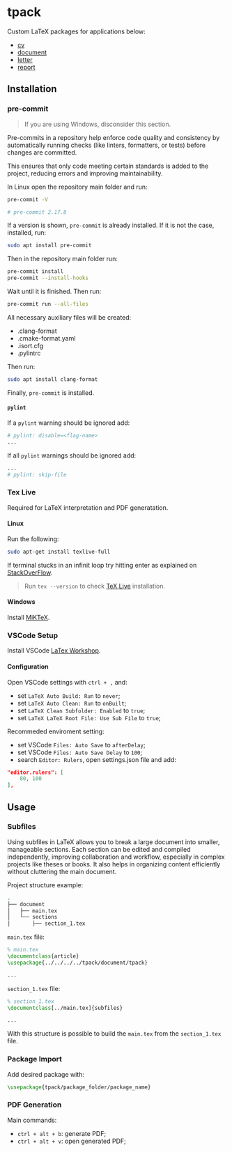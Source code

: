 # tpack

Custom LaTeX packages for applications below:

- [cv](cv/tpack.sty)
- [document](document/tpack.sty)
- [letter](letter/tpack.sty)
- [report](report/tpack.sty)

## Installation

### pre-commit

> If you are using Windows, disconsider this section.

Pre-commits in a repository help enforce code quality and consistency by automatically running checks (like linters, formatters, or tests) before changes are committed.

This ensures that only code meeting certain standards is added to the project, reducing errors and improving maintainability.

In Linux open the repository main folder and run:
```bash
pre-commit -V

# pre-commit 2.17.8
```
If a version is shown, `pre-commit` is already installed. If it is not the case, installed, run:
```bash
sudo apt install pre-commit
```
Then in the repository main folder run:
```bash
pre-commit install
pre-commit --install-hooks
```
Wait until it is finished. Then run:
```bash
pre-commit run --all-files
```
All necessary auxiliary files will be created:

- .clang-format
- .cmake-format.yaml
- .isort.cfg
- .pylintrc

Then run:

```bash
sudo apt install clang-format
```

Finally, `pre-commit` is installed.

#### `pylint`

If a `pylint` warning should be ignored add:

```python
# pylint: disable=<flag-name>
...
```

If all `pylint` warnings should be ignored add:

```python
...
# pylint: skip-file
```


### Tex Live

Required for LaTeX interpretation and PDF generatation.

#### Linux

Run the following:

```bash
sudo apt-get install texlive-full
```

If terminal stucks in an infinit loop try hitting enter as explained on [StackOverFlow](https://askubuntu.com/questions/956006/pregenerating-context-markiv-format-this-may-take-some-time-takes-forever).

> Run `tex --version` to check [TeX Live](https://www.tug.org/texlive/) installation.

#### Windows

Install [MiKTeX](https://miktex.org/howto/install-miktex).

### VSCode Setup

Install VSCode [LaTex Workshop](https://marketplace.visualstudio.com/items?itemName=James-Yu.latex-workshop).

#### Configuration

Open VSCode settings with `ctrl + ,` and:

- set `LaTeX Auto Build: Run` to `never`;
- set `LaTeX Auto Clean: Run` to `onBuilt`;
- set `LaTeX Clean Subfolder: Enabled` to `true`;
- set `LaTeX LaTeX Root File: Use Sub File` to `true`;

Recommeded enviroment setting:

- set VSCode `Files: Auto Save` to `afterDelay`;
- set VSCode `Files: Auto Save Delay` to `100`;
- search `Editor: Rulers`, open settings.json file and add:

```json
"editor.rulers": [
    80, 100
],
```

## Usage

### Subfiles

Using subfiles in LaTeX allows you to break a large document into smaller, manageable sections. Each section can be edited and compiled independently, improving collaboration and workflow, especially in complex projects like theses or books. It also helps in organizing content efficiently without cluttering the main document.

Project structure example:

```bash
.
├── document
│   ├── main.tex
│   └── sections
│       ├── section_1.tex
```

`main.tex` file:

```LaTeX
% main.tex
\documentclass{article}
\usepackage{../../../../tpack/document/tpack}

...
```
`section_1.tex` file:

```LaTeX
% section_1.tex
\documentclass[../main.tex]{subfiles}

...
```

With this structure is possible to build the `main.tex` from the `section_1.tex` file.

### Package Import

Add desired package with:

```latex
\usepackage{tpack/package_folder/package_name}
```

### PDF Generation

Main commands:

- `ctrl + alt + b`: generate PDF;
- `ctrl + alt + v`: open generated PDF;
